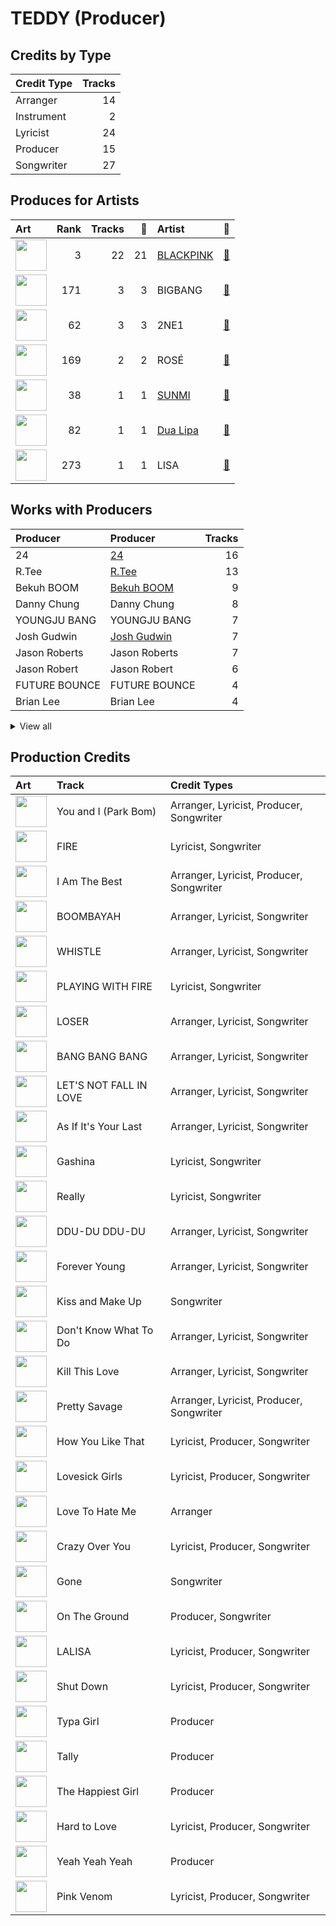 # TEDDY (Producer)

## Credits by Type

| Credit Type | Tracks |
|:---|---:|
| Arranger | 14 |
| Instrument | 2 |
| Lyricist | 24 |
| Producer | 15 |
| Songwriter | 27 |

## Produces for Artists

| Art | Rank | Tracks | 💚 | Artist | 🔗 |
|:---|---:|---:|---:|:---|:---|
| <img src="https://i.scdn.co/image/ab6761610000e5ebc9690bc711d04b3d4fd4b87c" alt="" width="50" /> | 3 | 22 | 21 | [BLACKPINK](../../artists/blackpink/overview.md) | [🔗](https://open.spotify.com/artist/41MozSoPIsD1dJM0CLPjZF) |
| <img src="https://i.scdn.co/image/ab6761610000e5eb597a4257d0022e2ac837fa7d" alt="" width="50" /> | 171 | 3 | 3 | BIGBANG | [🔗](https://open.spotify.com/artist/4Kxlr1PRlDKEB0ekOCyHgX) |
| <img src="https://i.scdn.co/image/ab6761610000e5eb20e1b84fe2767e52c4c828fd" alt="" width="50" /> | 62 | 3 | 3 | 2NE1 | [🔗](https://open.spotify.com/artist/1l0mKo96Jh9HVYONcRl3Yp) |
| <img src="https://i.scdn.co/image/ab6761610000e5ebd2d167f018561742f26a0997" alt="" width="50" /> | 169 | 2 | 2 | ROSÉ | [🔗](https://open.spotify.com/artist/3eVa5w3URK5duf6eyVDbu9) |
| <img src="https://i.scdn.co/image/ab6761610000e5ebced85d5f223e7301022a8599" alt="" width="50" /> | 38 | 1 | 1 | [SUNMI](../../artists/sunmi/overview.md) | [🔗](https://open.spotify.com/artist/6MoXcK2GyGg7FIyxPU5yW6) |
| <img src="https://i.scdn.co/image/ab6761610000e5eb0c68f6c95232e716f0abee8d" alt="" width="50" /> | 82 | 1 | 1 | [Dua Lipa](../../artists/dua_lipa/overview.md) | [🔗](https://open.spotify.com/artist/6M2wZ9GZgrQXHCFfjv46we) |
| <img src="https://i.scdn.co/image/ab6761610000e5ebf079b411705b38460bf575e6" alt="" width="50" /> | 273 | 1 | 1 | LISA | [🔗](https://open.spotify.com/artist/5L1lO4eRHmJ7a0Q6csE5cT) |

## Works with Producers

| Producer | Producer | Tracks |
|:---|:---|---:|
| 24 | [24](../24/overview.md) | 16 |
| R.Tee | [R.Tee](../r_tee/overview.md) | 13 |
| Bekuh BOOM | [Bekuh BOOM](../bekuh_boom/overview.md) | 9 |
| Danny Chung | Danny Chung | 8 |
| YOUNGJU BANG | YOUNGJU BANG | 7 |
| Josh Gudwin | [Josh Gudwin](../josh_gudwin/overview.md) | 7 |
| Jason Roberts | Jason Roberts | 7 |
| Jason Robert | Jason Robert | 6 |
| FUTURE BOUNCE | FUTURE BOUNCE | 4 |
| Brian Lee | Brian Lee | 4 |


<details>
<summary>View all</summary>

| Producer | Producer | Tracks |
|:---|:---|---:|
| 최용인 | 최용인 (Choi, Yon-gin) | 4 |
| Vince | Vince | 4 |
| G-Dragon | G-Dragon | 3 |
| ROSÉ | ROSÉ (ROSÉ) | 3 |
| IDO | IDO | 2 |
| KUSH | KUSH | 2 |
| T.O.P | T.O.P | 2 |
| 이경준 | 이경준 (Lee, Kyung-Joon) | 2 |
| LØREN | LØREN (LOREN) | 2 |
| JISOO | JISOO | 2 |
| Choice37 | Choice37 | 2 |
| Raul Cubina | Raul Cubina | 1 |
| YONGJU BANG | YONGJU BANG | 1 |
| 한재응 | 한재응 (Han, Jae-Eung) | 1 |
| Brother Su | Brother Su | 1 |
| Ruffsound | Ruffsound | 1 |
| Jon Bellion | Jon Bellion | 1 |
| Teddy Sinclair | Teddy Sinclair | 1 |
| SUNNY BOY | SUNNY BOY | 1 |
| NOHC | NOHC | 1 |
| Willy Moon | Willy Moon | 1 |
| Dominsuk | Dominsuk | 1 |
| David Guetta | David Guetta | 1 |
| Alex Oriet | Alex Oriet | 1 |
| KNY Factory | KNY Factory | 1 |
| TAEYANG | TAEYANG | 1 |
| Steph Jones | Steph Jones | 1 |
| YG Family | YG Family | 1 |
| 2NE1 | 2NE1 | 1 |
| Jose Balaguer | Jose Balaguer | 1 |
| Sean Callery | Sean Callery | 1 |
| Tushar Apte | Tushar Apte | 1 |
| Lydia Paek | Lydia Paek | 1 |
| Bianca Atterberry | Bianca Atterberry | 1 |
| Amy Allen | Amy Allen | 1 |
| 신성권 | 신성권 (Shin, Sung-Kwon) | 1 |
| Leah Haywood | Leah Haywood | 1 |
| Soké | Soké (Soké) | 1 |
| Soraya LaPread | Soraya LaPread | 1 |
| Chelcee Grimes | Chelcee Grimes | 1 |
| 양현석 | 양현석 (Yang, Hyun Suk) | 1 |
| Ojivolta | Ojivolta | 1 |
| Dua Lipa | Dua Lipa | 1 |
| Jorgen Odegard | Jorgen Odegard | 1 |
| SUNMI | SUNMI | 1 |
| JENNIE | JENNIE | 1 |
| VVN | VVN | 1 |
| Nat Dunn | Nat Dunn | 1 |
| Paro | Paro | 1 |
| Billboard | Billboard | 1 |
| J. Lauryn | J. Lauryn | 1 |
| Rob Grimaldi | Rob Grimaldi | 1 |
| Max Wolfgang | Max Wolfgang | 1 |
| David Phelan | David Phelan | 1 |
| Chloe George | Chloe George | 1 |
| Freddy Wexler | Freddy Wexler | 1 |

</details>


## Production Credits

| Art | Track | Credit Types |
|:---|:---|:---|
| <img src="https://i.scdn.co/image/ab67616d0000b2736f2d10189a41c7345a5a0337" alt="" width="50" /> | You and I (Park Bom) | Arranger, Lyricist, Producer, Songwriter |
| <img src="https://i.scdn.co/image/ab67616d0000b2734a6d5da9e8c6bb38a2e62f6f" alt="" width="50" /> | FIRE | Lyricist, Songwriter |
| <img src="https://i.scdn.co/image/ab67616d0000b2735c041fe9e3c9de436047d86b" alt="" width="50" /> | I Am The Best | Arranger, Lyricist, Producer, Songwriter |
| <img src="https://i.scdn.co/image/ab67616d0000b273ff4ec21d7817138cabcc19bc" alt="" width="50" /> | BOOMBAYAH | Arranger, Lyricist, Songwriter |
| <img src="https://i.scdn.co/image/ab67616d0000b273ff4ec21d7817138cabcc19bc" alt="" width="50" /> | WHISTLE | Arranger, Lyricist, Songwriter |
| <img src="https://i.scdn.co/image/ab67616d0000b27318a4a215052e9f396864bd73" alt="" width="50" /> | PLAYING WITH FIRE | Lyricist, Songwriter |
| <img src="https://i.scdn.co/image/ab67616d0000b273fd0d9a33127c1d3f58ba3504" alt="" width="50" /> | LOSER | Arranger, Lyricist, Songwriter |
| <img src="https://i.scdn.co/image/ab67616d0000b273fd0d9a33127c1d3f58ba3504" alt="" width="50" /> | BANG BANG BANG | Arranger, Lyricist, Songwriter |
| <img src="https://i.scdn.co/image/ab67616d0000b273fd0d9a33127c1d3f58ba3504" alt="" width="50" /> | LET'S NOT FALL IN LOVE | Arranger, Lyricist, Songwriter |
| <img src="https://i.scdn.co/image/ab67616d0000b273ac93d8b1bd84fa6b5291ba21" alt="" width="50" /> | As If It's Your Last | Arranger, Lyricist, Songwriter |
| <img src="https://i.scdn.co/image/ab67616d0000b273e33d84e471094fe701f06860" alt="" width="50" /> | Gashina | Lyricist, Songwriter |
| <img src="https://i.scdn.co/image/ab67616d0000b273bfd46639322b597331d9ecef" alt="" width="50" /> | Really | Lyricist, Songwriter |
| <img src="https://i.scdn.co/image/ab67616d0000b273bfd46639322b597331d9ecef" alt="" width="50" /> | DDU-DU DDU-DU | Arranger, Lyricist, Songwriter |
| <img src="https://i.scdn.co/image/ab67616d0000b273bfd46639322b597331d9ecef" alt="" width="50" /> | Forever Young | Arranger, Lyricist, Songwriter |
| <img src="https://i.scdn.co/image/ab67616d0000b273ae395b47b186c2bc8c458e0f" alt="" width="50" /> | Kiss and Make Up | Songwriter |
| <img src="https://i.scdn.co/image/ab67616d0000b273e20e5c366b497518353497b0" alt="" width="50" /> | Don't Know What To Do | Arranger, Lyricist, Songwriter |
| <img src="https://i.scdn.co/image/ab67616d0000b273e20e5c366b497518353497b0" alt="" width="50" /> | Kill This Love | Arranger, Lyricist, Songwriter |
| <img src="https://i.scdn.co/image/ab67616d0000b2737dd8f95320e8ef08aa121dfe" alt="" width="50" /> | Pretty Savage | Arranger, Lyricist, Producer, Songwriter |
| <img src="https://i.scdn.co/image/ab67616d0000b2737dd8f95320e8ef08aa121dfe" alt="" width="50" /> | How You Like That | Lyricist, Producer, Songwriter |
| <img src="https://i.scdn.co/image/ab67616d0000b2737dd8f95320e8ef08aa121dfe" alt="" width="50" /> | Lovesick Girls | Lyricist, Producer, Songwriter |
| <img src="https://i.scdn.co/image/ab67616d0000b2737dd8f95320e8ef08aa121dfe" alt="" width="50" /> | Love To Hate Me | Arranger |
| <img src="https://i.scdn.co/image/ab67616d0000b2737dd8f95320e8ef08aa121dfe" alt="" width="50" /> | Crazy Over You | Lyricist, Producer, Songwriter |
| <img src="https://i.scdn.co/image/ab67616d0000b273fdec91537c467efa0cd75e2f" alt="" width="50" /> | Gone | Songwriter |
| <img src="https://i.scdn.co/image/ab67616d0000b273fdec91537c467efa0cd75e2f" alt="" width="50" /> | On The Ground | Producer, Songwriter |
| <img src="https://i.scdn.co/image/ab67616d0000b273330f11fb125bb80b760f9e19" alt="" width="50" /> | LALISA | Lyricist, Producer, Songwriter |
| <img src="https://i.scdn.co/image/ab67616d0000b2734aeaaeeb0755f1d8a8b51738" alt="" width="50" /> | Shut Down | Lyricist, Producer, Songwriter |
| <img src="https://i.scdn.co/image/ab67616d0000b2734aeaaeeb0755f1d8a8b51738" alt="" width="50" /> | Typa Girl | Producer |
| <img src="https://i.scdn.co/image/ab67616d0000b2734aeaaeeb0755f1d8a8b51738" alt="" width="50" /> | Tally | Producer |
| <img src="https://i.scdn.co/image/ab67616d0000b2734aeaaeeb0755f1d8a8b51738" alt="" width="50" /> | The Happiest Girl | Producer |
| <img src="https://i.scdn.co/image/ab67616d0000b2734aeaaeeb0755f1d8a8b51738" alt="" width="50" /> | Hard to Love | Lyricist, Producer, Songwriter |
| <img src="https://i.scdn.co/image/ab67616d0000b2734aeaaeeb0755f1d8a8b51738" alt="" width="50" /> | Yeah Yeah Yeah | Producer |
| <img src="https://i.scdn.co/image/ab67616d0000b2734aeaaeeb0755f1d8a8b51738" alt="" width="50" /> | Pink Venom | Lyricist, Producer, Songwriter |